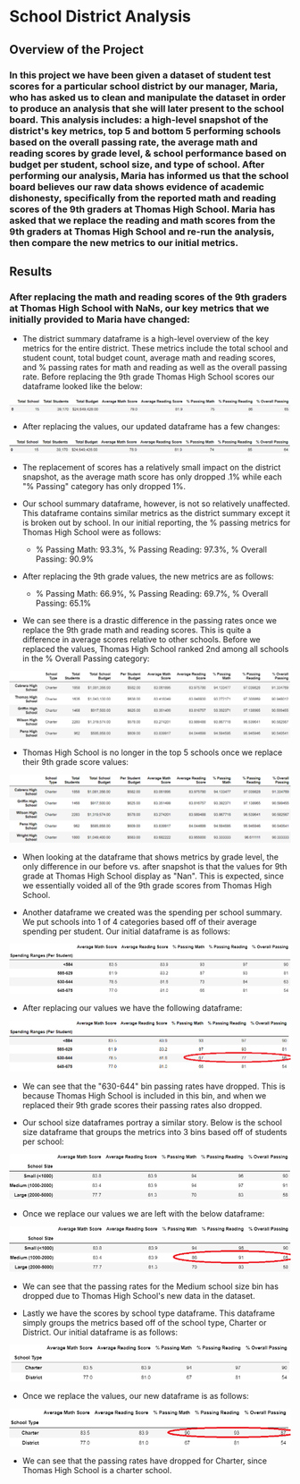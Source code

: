 # School District Analysis

## Overview of the Project

### In this project we have been given a dataset of student test scores for a particular school district by our manager, Maria, who has asked us to clean and manipulate the dataset in order to produce an analysis that she will later present to the school board. This analysis includes: a high-level snapshot of the district's key metrics, top 5 and bottom 5 performing schools based on the overall passing rate, the average math and reading scores by grade level, & school performance based on budget per student, school size, and type of school. After performing our analysis, Maria has informed us that the school board believes our raw data shows evidence of academic dishonesty, specifically from the reported math and reading scores of the 9th graders at Thomas High School. Maria has asked that we replace the reading and math scores from the 9th graders at Thomas High School and re-run the analysis, then compare the new metrics to our initial metrics.

## Results

### After replacing the math and reading scores of the 9th graders at Thomas High School with NaNs, our key metrics that we initially provided to Maria have changed:

- The district summary dataframe is a high-level overview of the key metrics for the entire district. These metrics include the total school and student count, total budget count, average math and reading scores, and % passing rates for math and reading as well as the overall passing rate. Before replacing the 9th grade Thomas High School scores our dataframe looked like the below:

![](https://github.com/christianhargett/School_District_Analysis/blob/master/Resources/District_Summary_Before.png)

- After replacing the values, our updated dataframe has a few changes:

![](https://github.com/christianhargett/School_District_Analysis/blob/master/Resources/District_Summary_After.png)

- The replacement of scores has a relatively small impact on the district snapshot, as the average math score has only dropped .1% while each "% Passing" category has only dropped 1%.

- Our school summary dataframe, however, is not so relatively unaffected. This dataframe contains similar metrics as the district summary except it is broken out by school. In our initial reporting, the % passing metrics for Thomas High School were as follows:
  - % Passing Math: 93.3%, % Passing Reading: 97.3%, % Overall Passing: 90.9%

- After replacing the 9th grade values, the new metrics are as follows:

  - % Passing Math: 66.9%, % Passing Reading: 69.7%, % Overall Passing: 65.1%

- We can see there is a drastic difference in the passing rates once we replace the 9th grade math and reading scores. This is quite a difference in average scores relative to other schools. Before we replaced the values, Thomas High School ranked 2nd among all schools in the % Overall Passing category:

![](https://github.com/christianhargett/School_District_Analysis/blob/master/Resources/Top_Schools_Before.png)

- Thomas High School is no longer in the top 5 schools once we replace their 9th grade score values:

![](https://github.com/christianhargett/School_District_Analysis/blob/master/Resources/Top_Schools_After.png)

- When looking at the dataframe that shows metrics by grade level, the only difference in our before vs. after snapshot is that the values for 9th grade at Thomas High School display as "Nan". This is expected, since we essentially voided all of the 9th grade scores from Thomas High School.

- Another dataframe we created was the spending per school summary. We put schools into 1 of 4 categories based off of their average spending per student. Our initial dataframe is as follows:

![](https://github.com/christianhargett/School_District_Analysis/blob/master/Resources/Per_School_Spending_Before.png)

- After replacing our values we have the following dataframe:

![](https://github.com/christianhargett/School_District_Analysis/blob/master/Resources/Per_School_Spending_After.png)

- We can see that the "630-644" bin passing rates have dropped. This is because Thomas High School is included in this bin, and when we replaced their 9th grade scores their passing rates also dropped.

- Our school size dataframes portray a similar story. Below is the school size dataframe that groups the metrics into 3 bins based off of students per school:

![](https://github.com/christianhargett/School_District_Analysis/blob/master/Resources/School_Size_Before.png)

- Once we replace our values we are left with the below dataframe:

![](https://github.com/christianhargett/School_District_Analysis/blob/master/Resources/School_Size_After.png)

- We can see that the passing rates for the Medium school size bin has dropped due to Thomas High School's new data in the dataset.

- Lastly we have the scores by school type dataframe. This dataframe simply groups the metrics based off of the school type, Charter or District. Our initial dataframe is as follows:

![](https://github.com/christianhargett/School_District_Analysis/blob/master/Resources/School_Type_Before.png)

- Once we replace the values, our new dataframe is as follows:

![](https://github.com/christianhargett/School_District_Analysis/blob/master/Resources/School_Type_After.png)

- We can see that the passing rates have dropped for Charter, since Thomas High School is a charter school.
